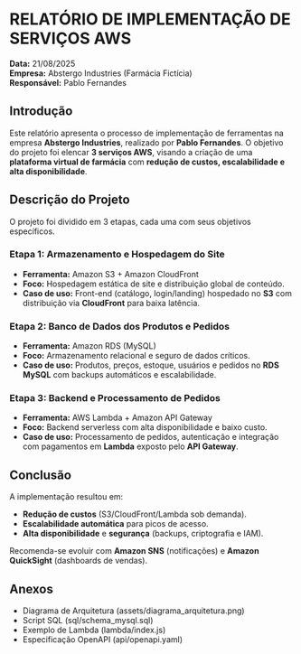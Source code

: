 # RELATÓRIO DE IMPLEMENTAÇÃO DE SERVIÇOS AWS

**Data:** 21/08/2025  
**Empresa:** Abstergo Industries (Farmácia Fictícia)  
**Responsável:** Pablo Fernandes

## Introdução
Este relatório apresenta o processo de implementação de ferramentas na empresa **Abstergo Industries**, realizado por **Pablo Fernandes**.
O objetivo do projeto foi elencar **3 serviços AWS**, visando a criação de uma **plataforma virtual de farmácia** com **redução de custos, escalabilidade e alta disponibilidade**.

## Descrição do Projeto
O projeto foi dividido em 3 etapas, cada uma com seus objetivos específicos.

### Etapa 1: Armazenamento e Hospedagem do Site
- **Ferramenta:** Amazon S3 + Amazon CloudFront  
- **Foco:** Hospedagem estática de site e distribuição global de conteúdo.  
- **Caso de uso:** Front-end (catálogo, login/landing) hospedado no **S3** com distribuição via **CloudFront** para baixa latência.

### Etapa 2: Banco de Dados dos Produtos e Pedidos
- **Ferramenta:** Amazon RDS (MySQL)  
- **Foco:** Armazenamento relacional e seguro de dados críticos.  
- **Caso de uso:** Produtos, preços, estoque, usuários e pedidos no **RDS MySQL** com backups automáticos e escalabilidade.

### Etapa 3: Backend e Processamento de Pedidos
- **Ferramenta:** AWS Lambda + Amazon API Gateway  
- **Foco:** Backend serverless com alta disponibilidade e baixo custo.  
- **Caso de uso:** Processamento de pedidos, autenticação e integração com pagamentos em **Lambda** exposto pelo **API Gateway**.

## Conclusão
A implementação resultou em:
- **Redução de custos** (S3/CloudFront/Lambda sob demanda).
- **Escalabilidade automática** para picos de acesso.
- **Alta disponibilidade** e **segurança** (backups, criptografia e IAM).

Recomenda-se evoluir com **Amazon SNS** (notificações) e **Amazon QuickSight** (dashboards de vendas).

## Anexos
- Diagrama de Arquitetura (assets/diagrama_arquitetura.png)
- Script SQL (sql/schema_mysql.sql)
- Exemplo de Lambda (lambda/index.js)
- Especificação OpenAPI (api/openapi.yaml)
